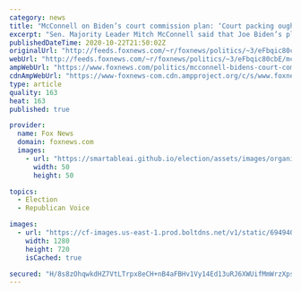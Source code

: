 ```yaml
---
category: news
title: "McConnell on Biden’s court commission plan: ‘Court packing ought to be completely unacceptable’"
excerpt: "Sen. Majority Leader Mitch McConnell said that Joe Biden’s plan to form a commission to “reform” the court system meant that he was “open to” court packing. "
publishedDateTime: 2020-10-22T21:50:02Z
originalUrl: "http://feeds.foxnews.com/~r/foxnews/politics/~3/eFbqic80cbE/mcconnell-bidens-court-commission-plan-court-packing"
webUrl: "http://feeds.foxnews.com/~r/foxnews/politics/~3/eFbqic80cbE/mcconnell-bidens-court-commission-plan-court-packing"
ampWebUrl: "https://www.foxnews.com/politics/mcconnell-bidens-court-commission-plan-court-packing.amp"
cdnAmpWebUrl: "https://www-foxnews-com.cdn.ampproject.org/c/s/www.foxnews.com/politics/mcconnell-bidens-court-commission-plan-court-packing.amp"
type: article
quality: 163
heat: 163
published: true

provider:
  name: Fox News
  domain: foxnews.com
  images:
    - url: "https://smartableai.github.io/election/assets/images/organizations/foxnews.com-50x50.jpg"
      width: 50
      height: 50

topics:
  - Election
  - Republican Voice

images:
  - url: "https://cf-images.us-east-1.prod.boltdns.net/v1/static/694940094001/19899717-32ae-4f23-b506-19f2a7bb297e/e55fec0a-f492-4aee-b8b3-6cccdd79288b/1280x720/match/image.jpg"
    width: 1280
    height: 720
    isCached: true

secured: "H/8s8zOhqwkdHZ7VtLTrpx8eCH+nB4aFBHv1Vy14Ed13uRJ6XWUifMmWrzXps3dna7Zc/alzzwoh6RkJiJ/VhEs+45RwlvqZScYTLuKKr7R6e6uaQPm3khkgUPpV0fc/Tp6sDj3X4F6nYBVoWUmelALbeobZeULRU3v0IdPbCaNEjg0VcVbKF1FOJuXO6hvJavw+24/fEMOwxz+F2G7BrnkCY3rZjM1JtdgEkc88K7j4j8vcWcSYTtGEscJunWgfNCqxJzuKCWUirN7OTWhENo3s18hV/8fqT3lfAuerU4JC2sFmCZ3qsWhr6mWHhSUmCxA6IGoJer0xp3CA4r2EZk0ToYQF1yKH2meS0r0Wl04=;HWZ/gvZ8FFJ1xp33EDQiyQ=="
---
```


